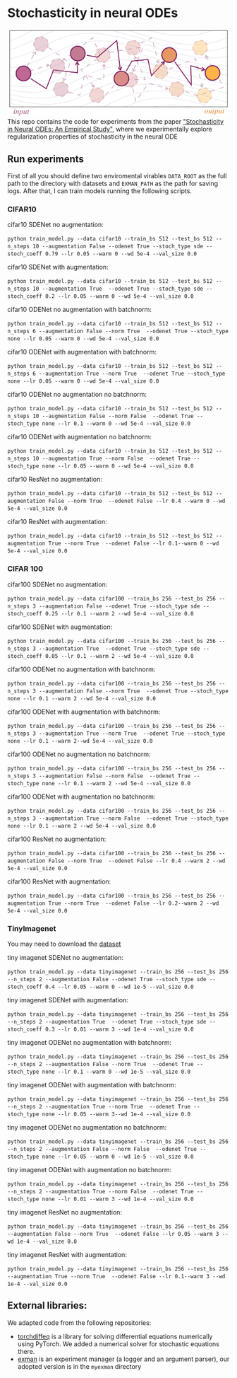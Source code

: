 # Stochasticity in neural ODEs
![img](https://github.com/AlexandraVolokhova/stochasticity_in_neural_ode/raw/master/pictures/stoch_trajectories.png)
This repo contains the code for experiments from the paper ["Stochasticity in Neural ODEs: An Empirical Study"](https://openreview.net/forum?id=C4ydiXrYw), where we experimentally explore regularization properties of stochasticity in the neural ODE

## Run experiments
First of all you should define two enviromental virables ```DATA_ROOT``` as the full path to the directory with datasets and ```EXMAN_PATH``` as the path for saving logs. After that, I can train models running the following scripts.

### CIFAR10
cifar10 SDENet no augmentation:

```python train_model.py --data cifar10 --train_bs 512 --test_bs 512 --n_steps 10 --augmentation False --odenet True --stoch_type sde --stoch_coeff 0.79 --lr 0.05 --warm 0 --wd 5e-4 --val_size 0.0```

cifar10 SDENet with augmentation:

```python train_model.py --data cifar10 --train_bs 512 --test_bs 512 --n_steps 10 --augmentation True  --odenet True --stoch_type sde --stoch_coeff 0.2 --lr 0.05 --warm 0 --wd 5e-4 --val_size 0.0```

cifar10 ODENet no augmentation with batchnorm:

```python train_model.py --data cifar10 --train_bs 512 --test_bs 512 --n_steps 6 --augmentation False --norm True  --odenet True --stoch_type none --lr 0.05 --warm 0 --wd 5e-4 --val_size 0.0```

cifar10 ODENet with augmentation with batchnorm:

```python train_model.py --data cifar10 --train_bs 512 --test_bs 512 --n_steps 6 --augmentation True --norm True  --odenet True --stoch_type none --lr 0.05 --warm 0 --wd 5e-4 --val_size 0.0```

cifar10 ODENet no augmentation no batchnorm:

```python train_model.py --data cifar10 --train_bs 512 --test_bs 512 --n_steps 10 --augmentation False --norm False  --odenet True --stoch_type none --lr 0.1 --warm 0 --wd 5e-4 --val_size 0.0```

cifar10 ODENet with augmentation no batchnorm:

```python train_model.py --data cifar10 --train_bs 512 --test_bs 512 --n_steps 10 --augmentation True --norm False  --odenet True --stoch_type none --lr 0.05 --warm 0 --wd 5e-4 --val_size 0.0```

cifar10 ResNet no augmentation:

```python train_model.py --data cifar10 --train_bs 512 --test_bs 512 --augmentation False --norm True  --odenet False --lr 0.4 --warm 0 --wd 5e-4 --val_size 0.0```

cifar10 ResNet with augmentation:

```python train_model.py --data cifar10 --train_bs 512 --test_bs 512 --augmentation True --norm True  --odenet False --lr 0.1--warm 0 --wd 5e-4 --val_size 0.0```

### CIFAR 100

cifar100 SDENet no augmentation:

```python train_model.py --data cifar100 --train_bs 256 --test_bs 256 --n_steps 3 --augmentation False --odenet True --stoch_type sde --stoch_coeff 0.25 --lr 0.1 --warm 2 --wd 5e-4 --val_size 0.0```

cifar100 SDENet with augmentation:

```python train_model.py --data cifar100 --train_bs 256 --test_bs 256 --n_steps 3 --augmentation True  --odenet True --stoch_type sde --stoch_coeff 0.05 --lr 0.1 --warm 2 --wd 5e-4 --val_size 0.0```

cifar100 ODENet no augmentation with batchnorm:

```python train_model.py --data cifar100 --train_bs 256 --test_bs 256 --n_steps 3 --augmentation False --norm True  --odenet True --stoch_type none --lr 0.1 --warm 2 --wd 5e-4 --val_size 0.0```

cifar100 ODENet with augmentation with batchnorm:

```python train_model.py --data cifar100 --train_bs 256 --test_bs 256 --n_steps 3 --augmentation True --norm True  --odenet True --stoch_type none --lr 0.1 --warm 2--wd 5e-4 --val_size 0.0```

cifar100 ODENet no augmentation no batchnorm:

```python train_model.py --data cifar100 --train_bs 256 --test_bs 256 --n_steps 3 --augmentation False --norm False  --odenet True --stoch_type none --lr 0.1 --warm 2 --wd 5e-4 --val_size 0.0```

cifar100 ODENet with augmentation no batchnorm:

```python train_model.py --data cifar100 --train_bs 256 --test_bs 256 --n_steps 3 --augmentation True --norm False  --odenet True --stoch_type none --lr 0.1 --warm 2 --wd 5e-4 --val_size 0.0```

cifar100 ResNet no augmentation:

```python train_model.py --data cifar100 --train_bs 256 --test_bs 256 --augmentation False --norm True  --odenet False --lr 0.4 --warm 2 --wd 5e-4 --val_size 0.0```

cifar100 ResNet with augmentation:

```python train_model.py --data cifar100 --train_bs 256 --test_bs 256 --augmentation True --norm True  --odenet False --lr 0.2--warm 2 --wd 5e-4 --val_size 0.0```

### TinyImagenet
You may need to download the [dataset](https://tiny-imagenet.herokuapp.com)

tiny imagenet SDENet no augmentation:

```python train_model.py --data tinyimagenet --train_bs 256 --test_bs 256 --n_steps 2 --augmentation False --odenet True --stoch_type sde --stoch_coeff 0.4 --lr 0.05 --warm 0 --wd 1e-5 --val_size 0.0```

tiny imagenet SDENet with augmentation:

```python train_model.py --data tinyimagenet --train_bs 256 --test_bs 256 --n_steps 2 --augmentation True  --odenet True --stoch_type sde --stoch_coeff 0.3 --lr 0.01 --warm 3 --wd 1e-4 --val_size 0.0```

tiny imagenet ODENet no augmentation with batchnorm:

```python train_model.py --data tinyimagenet --train_bs 256 --test_bs 256 --n_steps 2 --augmentation False --norm True  --odenet True --stoch_type none --lr 0.1 --warm 0 --wd 1e-5 --val_size 0.0```

tiny imagenet ODENet with augmentation with batchnorm:

```python train_model.py --data tinyimagenet --train_bs 256 --test_bs 256 --n_steps 2 --augmentation True --norm True  --odenet True --stoch_type none --lr 0.05 --warm 3--wd 1e-4 --val_size 0.0```

tiny imagenet ODENet no augmentation no batchnorm:

```python train_model.py --data tinyimagenet --train_bs 256 --test_bs 256 --n_steps 2 --augmentation False --norm False  --odenet True --stoch_type none --lr 0.05 --warm 0 --wd 1e-5 --val_size 0.0```

tiny imagenet ODENet with augmentation no batchnorm:

```python train_model.py --data tinyimagenet --train_bs 256 --test_bs 256 --n_steps 2 --augmentation True --norm False  --odenet True --stoch_type none --lr 0.01 --warm 3 --wd 1e-4 --val_size 0.0```

tiny imagenet ResNet no augmentation:

```python train_model.py --data tinyimagenet --train_bs 256 --test_bs 256 --augmentation False --norm True  --odenet False --lr 0.05 --warm 3 --wd 1e-4 --val_size 0.0```

tiny imagenet ResNet with augmentation:

```python train_model.py --data tinyimagenet --train_bs 256 --test_bs 256 --augmentation True --norm True  --odenet False --lr 0.1--warm 3 --wd 1e-4 --val_size 0.0```

## External libraries:
We adapted code from the following repositories:
* [torchdiffeq](https://github.com/rtqichen/torchdiffeq) is a library for solving differential equations numerically using PyTorch. We added a numerical solver for stochastic equations there.
* [exman](https://github.com/ferrine/exman) is an experiment manager (a logger and an argument parser), our adopted version is in the ```myexman``` directory
